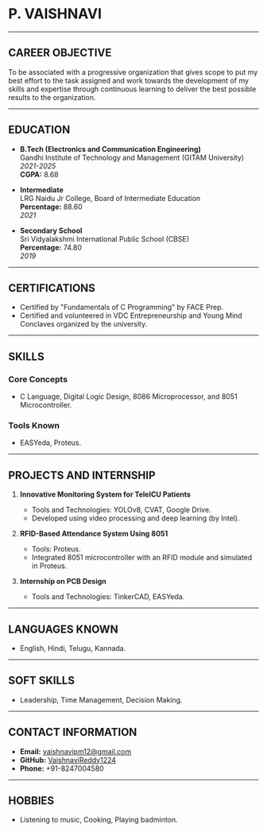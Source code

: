 # **P. VAISHNAVI**

---

## **CAREER OBJECTIVE**
To be associated with a progressive organization that gives scope to put my best effort to the task assigned and work towards the development of my skills and expertise through continuous learning to deliver the best possible results to the organization.

---

## **EDUCATION**

- **B.Tech (Electronics and Communication Engineering)**  
  Gandhi Institute of Technology and Management (GITAM University)  
  *2021-2025*  
  **CGPA:** 8.68  

- **Intermediate**  
  LRG Naidu Jr College, Board of Intermediate Education  
  **Percentage:** 88.60  
  *2021*

- **Secondary School**  
  Sri Vidyalakshmi International Public School (CBSE)  
  **Percentage:** 74.80  
  *2019*

---

## **CERTIFICATIONS**

- Certified by "Fundamentals of C Programming" by FACE Prep.
- Certified and volunteered in VDC Entrepreneurship and Young Mind Conclaves organized by the university.

---

## **SKILLS**

### **Core Concepts**
- C Language, Digital Logic Design, 8086 Microprocessor, and 8051 Microcontroller.

### **Tools Known**
- EASYeda, Proteus.

---

## **PROJECTS AND INTERNSHIP**

1. **Innovative Monitoring System for TeleICU Patients**  
   - Tools and Technologies: YOLOv8, CVAT, Google Drive.  
   - Developed using video processing and deep learning (by Intel).

2. **RFID-Based Attendance System Using 8051**  
   - Tools: Proteus.  
   - Integrated 8051 microcontroller with an RFID module and simulated in Proteus.

3. **Internship on PCB Design**  
   - Tools and Technologies: TinkerCAD, EASYeda.

---

## **LANGUAGES KNOWN**
- English, Hindi, Telugu, Kannada.

---

## **SOFT SKILLS**
- Leadership, Time Management, Decision Making.

---

## **CONTACT INFORMATION**

- **Email:** [vaishnavipm12@gmail.com](mailto:vaishnavipm12@gmail.com)  
- **GitHub:** [VaishnaviReddy1224](https://github.com/VaishnaviReddy1224)  
- **Phone:** +91-8247004580  

---

## **HOBBIES**
- Listening to music, Cooking, Playing badminton.
